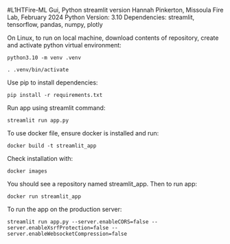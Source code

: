 #L1HTFire-ML Gui, Python streamlit version
Hannah Pinkerton, Missoula Fire Lab, February 2024
Python Version: 3.10
Dependencies: streamlit, tensorflow, pandas, numpy, plotly

On Linux, to run on local machine, download contents of repository, create and activate python virtual environment:

`python3.10 -m venv .venv`

`. .venv/bin/activate
`

Use pip to install dependencies:

`pip install -r requirements.txt`

Run app using streamlit command:

`streamlit run app.py`

To use docker file, ensure docker is installed and run:

`docker build -t streamlit_app`

Check installation with:

`docker images`

You should see a repository named streamlit_app. Then to run app:

`docker run streamlit_app`

To run the app on the production server:

`streamlit run app.py --server.enableCORS=false --server.enableXsrfProtection=false --server.enableWebsocketCompression=false`
